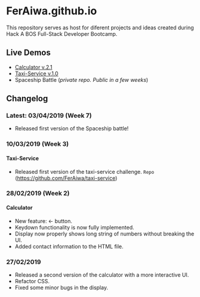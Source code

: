# FerAiwa.github.io

This repository serves as host for diferent projects and ideas created during Hack A BOS Full-Stack Developer Bootcamp.

## Live Demos
* [Calculator v.2.1](http://feraiwa.github.io)
* [Taxi-Service v.1.0](http://feraiwa.github.io/taxi-service)
* Spaceship Battle (*private repo. Public in a few weeks*)

## Changelog
### Latest: 03/04/2019 (Week 7)
* Released first version of the Spaceship battle!


 ### 10/03/2019 (Week 3)
 #### Taxi-Service
 * Released first version of the taxi-service challenge. 
`Repo` (https://github.com/FerAiwa/taxi-service)
 
 ### 28/02/2019 (Week 2)
 #### Calculator
 * New feature: ← button.
 * Keydown functionality is now fully implemented.
 * Display now properly shows long string of numbers without breaking the UI.
 * Added contact information to the HTML file.
 
 ### 27/02/2019
 * Released a second version of the calculator with a more interactive UI.
 * Refactor CSS.
 * Fixed some minor bugs in the display.
